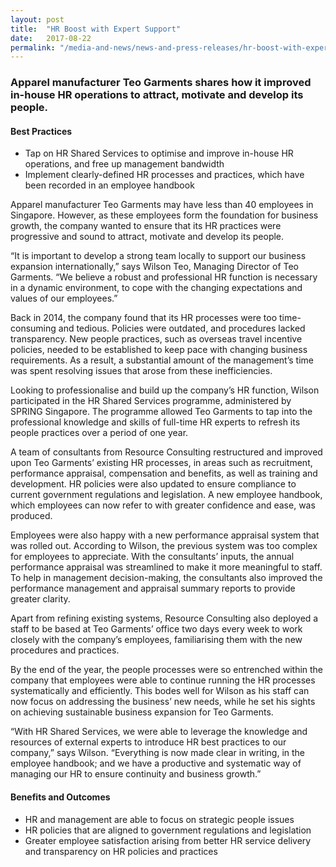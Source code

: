 ```yaml
---
layout: post
title:  "HR Boost with Expert Support"
date:   2017-08-22
permalink: "/media-and-news/news-and-press-releases/hr-boost-with-expert-support"
---
```


### **Apparel manufacturer Teo Garments shares how it improved in-house HR operations to attract, motivate and develop its people.**

#### **Best Practices**

* Tap on HR Shared Services to optimise and improve in-house HR operations, and free up management bandwidth
* Implement clearly-defined HR processes and practices, which have been recorded in an employee handbook

Apparel manufacturer Teo Garments may have less than 40 employees in Singapore. However, as these employees form the foundation for business growth, the company wanted to ensure that its HR practices were progressive and sound to attract, motivate and develop its people.

“It is important to develop a strong team locally to support our business expansion internationally,” says Wilson Teo, Managing Director of Teo Garments. “We believe a robust and professional HR function is necessary in a dynamic environment, to cope with the changing expectations and values of our employees.”

Back in 2014, the company found that its HR processes were too time-consuming and tedious. Policies were outdated, and procedures lacked transparency. New people practices, such as overseas travel incentive policies, needed to be established to keep pace with changing business requirements. As a result, a substantial amount of the management’s time was spent resolving issues that arose from these inefficiencies.

Looking to professionalise and build up the company’s HR function, Wilson participated in the HR Shared Services programme, administered by SPRING Singapore. The programme allowed Teo Garments to tap into the professional knowledge and skills of full-time HR experts to refresh its people practices over a period of one year.

A team of consultants from Resource Consulting restructured and improved upon Teo Garments’ existing HR processes, in areas such as recruitment, performance appraisal, compensation and benefits, as well as training and development. HR policies were also updated to ensure compliance to current government regulations and legislation. A new employee handbook, which employees can now refer to with greater confidence and ease, was produced.

Employees were also happy with a new performance appraisal system that was rolled out. According to Wilson, the previous system was too complex for employees to appreciate. With the consultants’ inputs, the annual performance appraisal was streamlined to make it more meaningful to staff. To help in management decision-making, the consultants also improved the performance management and appraisal summary reports to provide greater clarity.

Apart from refining existing systems, Resource Consulting also deployed a staff to be based at Teo Garments’ office two days every week to work closely with the company’s employees, familiarising them with the new procedures and practices.

By the end of the year, the people processes were so entrenched within the company that employees were able to continue running the HR processes systematically and efficiently. This bodes well for Wilson as his staff can now focus on addressing the business’ new needs, while he set his sights on achieving sustainable business expansion for Teo Garments.

“With HR Shared Services, we were able to leverage the knowledge and resources of external experts to introduce HR best practices to our company,” says Wilson. “Everything is now made clear in writing, in the employee handbook; and we have a productive and systematic way of managing our HR to ensure continuity and business growth.”

#### **Benefits and Outcomes**

* HR and management are able to focus on strategic people issues
* HR policies that are aligned to government regulations and legislation
* Greater employee satisfaction arising from better HR service delivery and transparency on HR policies and practices
